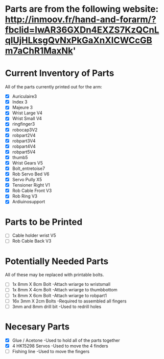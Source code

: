 # Parts are from the following website: http://inmoov.fr/hand-and-forarm/?fbclid=IwAR36GXDn4EXZS7KzQCnLqIUjHLksgQvNxPkGaXnXICWCcGBm7aChR1MaxNk'

# Current Inventory of Parts
All of the parts currently printed out for the arm:
- [x] Auriculaire3 
- [x] Index 3
- [x] Majeure 3
- [x] Wrist Large V4
- [x] Wrist Small V4
- [x] ringfinger3
- [x] robocap3V2
- [x] robpart2V4
- [x] robpart3V4
- [x] robpart4V4
- [x] robpart5V4
- [x] thumb5
- [x] Wrist Gears V5
- [x] Bolt_entretoise7
- [x] Rob Servo Bed V6
- [x] Servo Pully X5
- [x] Tensioner Right V1 
- [x] Rob Cable Front V3
- [x] Rob Ring V3
- [x] Ardiuinosupport 

# Parts to be Printed
- [ ] Cable holder wrist V5
- [ ] Rob Cable Back V3

# Potentially Needed Parts
All of these may be replaced with printable bolts.
- [ ] 1x 8mm X 8cm Bolt
    -Attach wriarge to wristsmall
- [ ] 1x 8mm X 4cm Bolt
    -Attach wriarge to thumbbottom
- [ ] 1x 8mm X 6cm Bolt
    -Attach wriarge to robpart1
- [ ] 16x 3mm X 2cm Bolts
    -Required to assembled all fingers
- [ ] 3mm and 8mm drill bit
    -Used to redrill holes

# Necesary Parts
- [x] Glue / Acetone
    -Used to hold all of the parts together
- [x] 4 HK15298 Servos
    -Used to move the 4 finders
- [ ] Fishing line
    -Used to move the fingers
